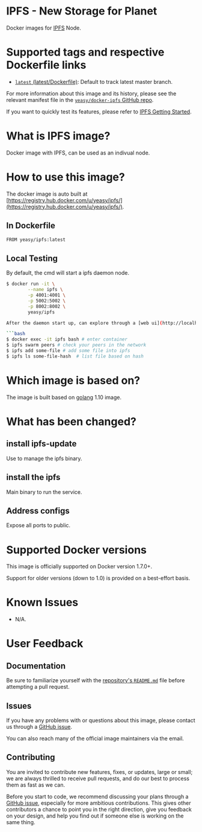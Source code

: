 IPFS - New Storage for Planet
===
Docker images for [IPFS](https://ipfs.io) Node.

# Supported tags and respective Dockerfile links

* [`latest` (latest/Dockerfile)](https://github.com/yeasy/docker-ipfs/blob/master/Dockerfile): Default to track latest master branch.

For more information about this image and its history, please see the relevant manifest file in the [`yeasy/docker-ipfs` GitHub repo](https://github.com/yeasy/docker-ipfs).

If you want to quickly test its features, please refer to [IPFS Getting Started](https://ipfs.io/docs/getting-started/).

# What is IPFS image?
Docker image with IPFS, can be used as an indivual node.

# How to use this image?
The docker image is auto built at [https://registry.hub.docker.com/u/yeasy/ipfs/](https://registry.hub.docker.com/u/yeasy/ipfs/).

## In Dockerfile
```sh
FROM yeasy/ipfs:latest
```

## Local Testing

By default, the cmd will start a ipfs daemon node.

```bash
$ docker run -it \
        --name ipfs \
        -p 4001:4001 \
        -p 5002:5002 \
        -p 8002:8002 \
        yeasy/ipfs

After the daemon start up, can explore through a [web ui](http://localhost:5002/webui), or test with entering the container

```bash
$ docker exec -it ipfs bash # enter container
$ ipfs swarm peers # check your peers in the network
$ ipfs add some-file # add some file into ipfs
$ ipfs ls some-file-hash  # list file based on hash
```

# Which image is based on?
The image is built based on [golang](https://hub.docker.com/_/golang) 1.10 image.

# What has been changed?
## install ipfs-update
Use to manage the ipfs binary.

## install the ipfs
Main binary to run the service.

## Address configs
Expose all ports to public.

# Supported Docker versions

This image is officially supported on Docker version 1.7.0+.

Support for older versions (down to 1.0) is provided on a best-effort basis.

# Known Issues
* N/A.

# User Feedback
## Documentation
Be sure to familiarize yourself with the [repository's `README.md`](https://github.com/yeasy/docker-ipfs/blob/master/README.md) file before attempting a pull request.

## Issues
If you have any problems with or questions about this image, please contact us through a [GitHub issue](https://github.com/yeasy/docker-ipfs/issues).

You can also reach many of the official image maintainers via the email.

## Contributing

You are invited to contribute new features, fixes, or updates, large or small; we are always thrilled to receive pull requests, and do our best to process them as fast as we can.

Before you start to code, we recommend discussing your plans through a [GitHub issue](https://github.com/yeasy/docker-ipfs/issues), especially for more ambitious contributions. This gives other contributors a chance to point you in the right direction, give you feedback on your design, and help you find out if someone else is working on the same thing.
